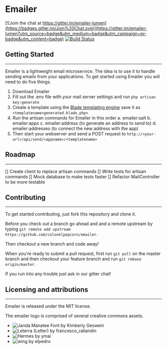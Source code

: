 # Emailer

<p align="center"<img src="https://raw.githubusercontent.com/colonelpopcorn/emailer/master/resources/assets/emailer.png"></p>

[![Join the chat at https://gitter.im/emailer-lumen](https://badges.gitter.im/Join%20Chat.svg)](https://gitter.im/emailer-lumen?utm_source=badge&utm_medium=badge&utm_campaign=pr-badge&utm_content=badge)
[![Build Status](https://travis-ci.org/colonelpopcorn/emailer.svg?branch=master)](https://travis-ci.org/colonelpopcorn/emailer)
## Getting Started
----------------

Emailer is a lightweight email microservice. The idea is to use it to handle sending emails from your applications. To get started using Emailer you will need to do five things.

1. Download Emailer
2. Fill out the .env file with your mail server settings and run `php artisan key:generate`
3. Create a template using the [Blade templating engine](https://laravel.com/docs/5.6/blade) save it as `<templatename>generated.blade.php>`
4. Run the artisan commands for Emailer in this order
	a. emailer:salt
	b. emailer:apps
	c. emailer:address (to generate an address to send to)
	d. emailer:addresses (to connect the new address with the app)
5. Then start your webserver and send a POST request to `http://<your-url>/api/send/<appname>/<templatename>`

## Roadmap
----------------

[] Create client to replace artisan commands
[] Write tests for artisan commands
[] Mock database to make tests faster
[] Refactor MailController to be more testable

## Contributing
----------------

To get started contributing, just fork this repository and clone it.

Before you check out a branch go ahead and and a remote upstream by typing `git remote add upstream https://github.com/colonelpopcorn/emailer`.

Then checkout a new branch and code away!

When you're ready to submit a pull request, first run `git pull` on the master branch and then checkout your feature branch and run `git rebase origin/master`.

If you run into any trouble just ask in our gitter chat!

## Licensing and attributions
----------------

Emailer is released under the MIT license.

The emailer logo is comprised of several creative commons assets.

* ![Janda Manatee Font by Kimberly Geswein](http://www.fontspace.com/kimberly-geswein/janda-manatee)
* ![Leterra (Letter) by francesco_rallandin](https://openclipart.org/detail/31987/architetto-lettera)
* ![Hermes by ymai](https://openclipart.org/detail/194990/hermes)
* ![wing by elpedro](https://openclipart.org/detail/65851/wing)
